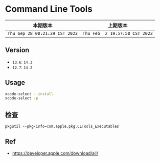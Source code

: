 # Command Line Tools

|本期版本|上期版本
|:---:|:---:
`Thu Sep 28 00:21:39 CST 2023` | `Thu Feb  2 19:57:50 CST 2023` | -

## Version

* `13.6`: `14.3`
* `12.7`: `14.2`

## Usage

```bash
xcode-select --install
xcode-select -p
```

## 检查

```
pkgutil --pkg-info=com.apple.pkg.CLTools_Executables
```

## Ref


* <https://developer.apple.com/download/all/>